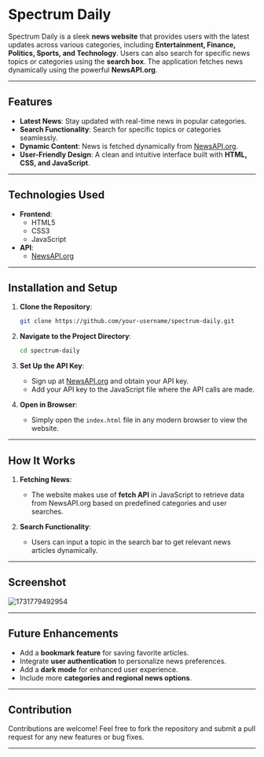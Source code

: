 # Spectrum Daily

Spectrum Daily is a sleek **news website** that provides users with the latest updates across various categories, including **Entertainment, Finance, Politics, Sports, and Technology**. Users can also search for specific news topics or categories using the **search box**. The application fetches news dynamically using the powerful **NewsAPI.org**.

---

## Features

- **Latest News**: Stay updated with real-time news in popular categories.
- **Search Functionality**: Search for specific topics or categories seamlessly.
- **Dynamic Content**: News is fetched dynamically from [NewsAPI.org](https://newsapi.org).
- **User-Friendly Design**: A clean and intuitive interface built with **HTML, CSS, and JavaScript**.

---

## Technologies Used

- **Frontend**:
  - HTML5
  - CSS3
  - JavaScript
- **API**:
  - [NewsAPI.org](https://newsapi.org)

---

## Installation and Setup

1. **Clone the Repository**:

   ```bash
   git clone https://github.com/your-username/spectrum-daily.git
   ```
2. **Navigate to the Project Directory**:

   ```bash
   cd spectrum-daily
   ```
3. **Set Up the API Key**:

   - Sign up at [NewsAPI.org](https://newsapi.org) and obtain your API key.
   - Add your API key to the JavaScript file where the API calls are made.
4. **Open in Browser**:

   - Simply open the `index.html` file in any modern browser to view the website.

---

## How It Works

1. **Fetching News**:

   - The website makes use of **fetch API** in JavaScript to retrieve data from NewsAPI.org based on predefined categories and user searches.
2. **Search Functionality**:

   - Users can input a topic in the search bar to get relevant news articles dynamically.

---

## Screenshot

![1731779492954](image/README/1731779492954.png)

---

## Future Enhancements

- Add a **bookmark feature** for saving favorite articles.
- Integrate **user authentication** to personalize news preferences.
- Add a **dark mode** for enhanced user experience.
- Include more **categories and regional news options**.

---

## Contribution

Contributions are welcome! Feel free to fork the repository and submit a pull request for any new features or bug fixes.

---
